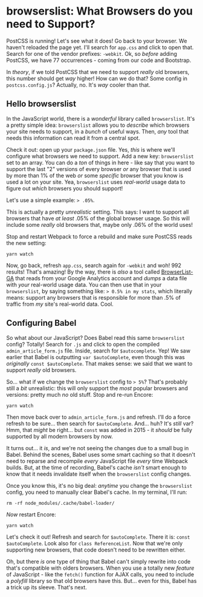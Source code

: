 # browserslist: What Browsers do you need to Support?

PostCSS is running! Let's see what it does! Go back to your browser. We haven't
reloaded the page yet. I'll search for `app.css` and click to open that. Search
for one of the vendor prefixes: `-webkit`. Ok, so *before* adding PostCSS, we have
77 occurrences - coming from our code and Bootstrap.

In *theory*, if we told PostCSS that we need to support *really* old browsers, this
number should get *way* higher! How can we do that? Some config in `postcss.config.js`?
Actually, no. It's *way* cooler than that.

## Hello browserslist

In the JavaScript world, there is a *wonderful* library called `browserslist`. It's
a pretty simple idea: `browserslist` allows you to *describe* which browsers your
site needs to support, in a *bunch* of useful ways. Then, *any* tool that needs
this information can read it from a central spot.

Check it out: open up your `package.json` file. Yes, *this* is where we'll configure
what browsers we need to support. Add a new key: `browserslist` set to an array.
You can do a *ton* of things in here - like say that you want to support the last
"2" versions of every browser *or* any browser that is used by more than 1% of the
web *or* some *specific* browser that you know is used a lot on your site. Yea,
`browserslist` uses *real-world* usage data to figure out *which* browsers you
should support!

Let's use a simple example: `> .05%`.

This is actually a pretty *unrealistic* setting. This says: I want to support all
browsers that have *at least* .05% of the global browser usage. So this will include
some *really* old browsers that, maybe only .06% of the world uses!

Stop and restart Webpack to force a rebuild and make sure PostCSS reads the new
setting:

```terminal-silent
yarn watch
```

Now, go back, refresh `app.css`, search again for `-webkit` and woh! 992 results!
That's amazing! By the way, there is *also* a tool called
[BrowserList-GA](https://github.com/browserslist/browserslist-ga) that reads from
your Google Analytics account and *dumps* a data file with *your* real-world usage
data. You can then use that in your `browserslist`, by saying something like:
`> 0.5% in my stats`, which literally means: support any browsers that is responsible
for more than .5% of traffic from *my* site's real-world data. Cool.

## Configuring Babel

So what about our JavaScript? Does Babel read this same `browserslist` config?
Totally! Search for `.js` and click to open the compiled `admin_article_form.js`
file. Inside, search for `$autocomplete`. Yep! We saw earlier that Babel is outputting
`var $autoComplete`, even though this was *originally* `const $autoComplete`.
That makes sense: we said that we want to support *really* old browsers.

So... what if we change the `browserslist` config to `> 5%`? That's probably still
a *bit* unrealistic: this will only support the *most* popular browsers and versions:
pretty much *no* old stuff. Stop and re-run Encore:

```terminal-silent
yarn watch
```

Then move back over to `admin_article_form.js` and refresh. I'll do a force
refresh to be sure... then search for `$autoComplete`. And... huh? It's *still*
var? Hmm, that *might* be right... but `const` was added in 2015 - it *should*
be fully supported by all modern browsers by now.

It turns out... it *is*, and we're not seeing the changes due to a small bug in Babel.
Behind the scenes, Babel uses some smart caching so that it doesn't need to reparse
and recompile *every* JavaScript file *every* time Webpack builds. But, at the time
of recording, Babel's cache *isn't* smart enough to know that it needs invalidate
itself when the `browserslist` config changes.

Once you know this, it's no big deal: *anytime* you change the `browserslist`
config, you need to manually clear Babel's cache. In my terminal, I'll run:

```terminal
rm -rf node_modules/.cache/babel-loader/
```

*Now* restart Encore:

```terminal-silent
yarn watch
```

Let's check it out! Refresh and search for `$autoComplete`. There it is:
`const $autoComplete`. Look also for `class ReferenceList`. Now that we're only
supporting new browsers, that code doesn't need to be rewritten either.

Oh, but there *is* one type of thing that Babel can't simply rewrite into code
that's compatible with olders browsers. When you use a totally new *feature* of
JavaScript - like the `fetch()` function for AJAX calls, you need to include a
*polyfill* library so that old browsers have this. But... even for this, Babel
has a trick up its sleeve. That's next.
